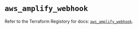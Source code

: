# `aws_amplify_webhook`

Refer to the Terraform Registory for docs: [`aws_amplify_webhook`](https://registry.terraform.io/providers/hashicorp/aws/5.20.0/docs/resources/amplify_webhook).

